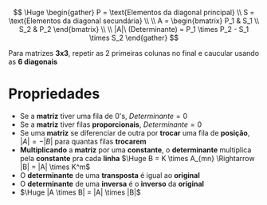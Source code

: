 $$ \Huge \begin{gather}
P = \text{Elementos da diagonal principal} \\
S = \text{Elementos da diagonal secundária} \\
\\
A = \begin{bmatrix}
P_1 & S_1 \\
S_2 & P_2
\end{bmatrix}
\\
\\
|A|\ (Determinante) = P_1 \times P_2 - S_1 \times S_2
\end{gather}
$$

Para matrizes **3x3**, repetir as 2 primeiras colunas no final e caucular usando as **6 diagonais**
# Propriedades

- Se a **matriz** tiver uma fila de $0$'s, $Determinante = 0$
- Se a **matriz** tiver filas **proporcionais**, $Determinante = 0$
- Se uma **matriz** se diferenciar de outra por **trocar** uma fila de **posição**, $|A| = -|B|$ para quantas filas **trocarem**
- **Multiplicando** a **matriz** por uma **constante**, o **determinante** multiplica pela **constante** pra cada **linha**
	$\Huge B = K \times A_{mn} \Rightarrow |B| = |A| \times K^m$
- O **determinante** de uma **transposta** é igual ao **original**
- O **determinante** de uma **inversa** é o **inverso** da **original**
- $\Huge |A \times B| = |A| \times |B|$